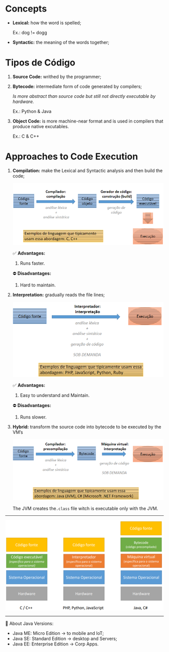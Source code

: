 # Concepts

- **Lexical:** how the word is spelled;
    
    Ex.: dog != dogg
    
- **Syntactic:** the meaning of the words together;

# Tipos de Código

1. **Source Code:** writhed by the programmer;

2. **Bytecode:** intermediate form of code generated by compilers;
    
    *Is more abstract than source code but still not directly executable by hardware.*
    
    Ex.: Python & Java
    
3. **Object Code:** is more machine-near format and is used in compilers that produce native excutables.
    
    Ex.: C & C++
    

# Approaches to Code Execution

1. **Compilation:** make the Lexical and Syntactic analysis and then build the code;
    
    ![img](./Res/Imgs/compilation.png)

    ✅ **Advantages:**
    
    1. Runs faster.
    
    ⛔ **Disadvantages:**
    
    1. Hard to maintain.
    
2. **Interpretation:** gradually reads the file lines;
    
    ![img](./Res/Imgs/interpretation.png)

    ✅ **Advantages:**
    
    1. Easy to understand and Maintain.
    
    ⛔ **Disadvantages:**
    
    1. Runs slower.

3. **Hybrid:** transform the source code into bytecode to be executed by the VM’s
    
    ![img](./Res/Imgs/hybrid.png)
    
    The JVM creates the`.class` file witch is executable only with the JVM.
    

---

![img](./Res/Imgs/comparison.png)

___

<aside>
📎 About Java Versions:

- Java ME: Micro Edition → to mobile and IoT;
- Java SE: Standard Edition → desktop and Servers;
- Java EE: Enterprise Edition → Corp Apps.
</aside>
